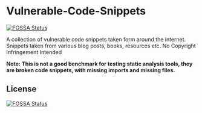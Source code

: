# Vulnerable-Code-Snippets
[![FOSSA Status](https://app.fossa.com/api/projects/git%2Bgithub.com%2Fravinder2in%2FTest-Demo-App.svg?type=shield)](https://app.fossa.com/projects/git%2Bgithub.com%2Fravinder2in%2FTest-Demo-App?ref=badge_shield)


A collection of vulnerable code snippets taken form around the internet. Snippets taken from various blog posts, books, resources etc. No Copyright Infringement Intended


**Note: This is not a good benchmark for testing static analysis tools, they are broken code snippets, with missing imports and missing files.** 


## License
[![FOSSA Status](https://app.fossa.com/api/projects/git%2Bgithub.com%2Fravinder2in%2FTest-Demo-App.svg?type=large)](https://app.fossa.com/projects/git%2Bgithub.com%2Fravinder2in%2FTest-Demo-App?ref=badge_large)